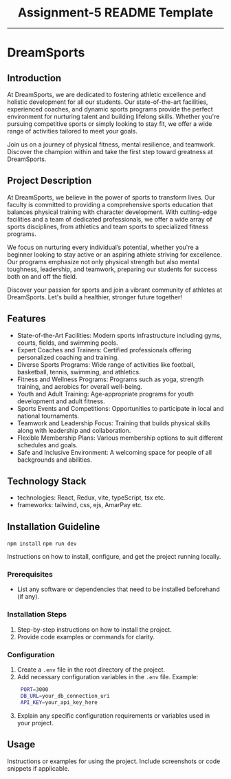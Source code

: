 
<div align="center">
  <h1>Assignment-5 README Template</h1>
</div>

---

# DreamSports

## Introduction

At DreamSports, we are dedicated to fostering athletic excellence and holistic development for all our students. Our state-of-the-art facilities, experienced coaches, and dynamic sports programs provide the perfect environment for nurturing talent and building lifelong skills. Whether you're pursuing competitive sports or simply looking to stay fit, we offer a wide range of activities tailored to meet your goals.

Join us on a journey of physical fitness, mental resilience, and teamwork. Discover the champion within and take the first step toward greatness at DreamSports.

## Project Description

At DreamSports, we believe in the power of sports to transform lives. Our faculty is committed to providing a comprehensive sports education that balances physical training with character development. With cutting-edge facilities and a team of dedicated professionals, we offer a wide array of sports disciplines, from athletics and team sports to specialized fitness programs.

We focus on nurturing every individual’s potential, whether you're a beginner looking to stay active or an aspiring athlete striving for excellence. Our programs emphasize not only physical strength but also mental toughness, leadership, and teamwork, preparing our students for success both on and off the field.

Discover your passion for sports and join a vibrant community of athletes at DreamSports. Let's build a healthier, stronger future together!

## Features

- State-of-the-Art Facilities: Modern sports infrastructure including gyms, courts, fields, and swimming pools.
- Expert Coaches and Trainers: Certified professionals offering personalized coaching and training.
- Diverse Sports Programs: Wide range of activities like football, basketball, tennis, swimming, and athletics.
- Fitness and Wellness Programs: Programs such as yoga, strength training, and aerobics for overall well-being.
- Youth and Adult Training: Age-appropriate programs for youth development and adult fitness.
- Sports Events and Competitions: Opportunities to participate in local and national tournaments.
- Teamwork and Leadership Focus: Training that builds physical skills along with leadership and collaboration.
- Flexible Membership Plans: Various membership options to suit different schedules and goals.
- Safe and Inclusive Environment: A welcoming space for people of all backgrounds and abilities.

## Technology Stack
- technologies: React, Redux, vite, typeScript, tsx etc.
- frameworks: tailwind, css, ejs, AmarPay etc.

## Installation Guideline
`npm install`
`npm run dev`

Instructions on how to install, configure, and get the project running locally.

### Prerequisites

- List any software or dependencies that need to be installed beforehand (if any).

### Installation Steps

1. Step-by-step instructions on how to install the project.
2. Provide code examples or commands for clarity.

### Configuration

1. Create a `.env` file in the root directory of the project.
2. Add necessary configuration variables in the `.env` file.
   Example:
   ```bash
    PORT=3000
    DB_URL=your_db_connection_uri
    API_KEY=your_api_key_here
   ```
3. Explain any specific configuration requirements or variables used in your project.

## Usage

Instructions or examples for using the project. Include screenshots or code snippets if applicable.
